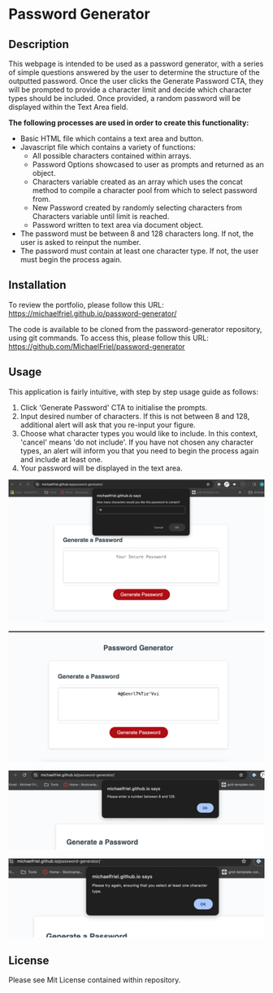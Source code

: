 # Password Generator

## Description
This webpage is intended to be used as a password generator, with a series of simple questions answered by the user to determine the structure of the outputted password. 
Once the user clicks the Generate Password CTA, they will be prompted to provide a character limit and decide which character types should be included. Once provided, a random password will be displayed within the Text Area field.

**The following processes are used in order to create this functionality:**
* Basic HTML file which contains a text area and button.
* Javascript file which contains a variety of functions:
  * All possible characters contained within arrays.
  * Password Options showcased to user as prompts and returned as an object.
  * Characters variable created as an array which uses the concat method to compile a character pool from which to select password from.
  * New Password created by randomly selecting characters from Characters variable until limit is reached.
  * Password written to text area via document object.
* The password must be between 8 and 128 characters long. If not, the user is asked to reinput the number.
* The password must contain at least one character type. If not, the user must begin the process again.

## Installation
To review the portfolio, please follow this URL: https://michaelfriel.github.io/password-generator/

The code is available to be cloned from the password-generator repository, using git commands. To access this, please follow this URL: https://github.com/MichaelFriel/password-generator

## Usage
This application is fairly intuitive, with step by step usage guide as follows:

1. Click 'Generate Password' CTA to initialise the prompts.
2. Input desired number of characters. If this is not between 8 and 128, additional alert will ask that you re-input your figure.
3. Choose what character types you would like to include. In this context, 'cancel' means 'do not include'. If you have not chosen any character types, an alert will inform you that you need to begin the process again and include at least one.
4. Your password will be displayed in the text area.

![Image showing the character input prompt](images/character-limit.png)

![Image showing the generated password](images/generated-password.png)

![Image showing alert which tells the user to enter a number between 8 and 128](images/wrong-character-length.png)

![Image showing alert which tells the user to try again and select at least one character type](images/add-character-type.png)






## License
Please see Mit License contained within repository.